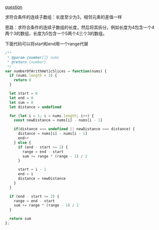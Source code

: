 [question](https://leetcode.com/problems/arithmetic-slices)

求符合条件的连续子数组：长度至少为3，相邻元素的差值一样


思路：求符合条件的连续子数组的长度，然后将其拆分。例如长度为4包含一个4两个3的数组，长度为5包含一个5两个4三个3的数组。

下面代码可以将start和end用一个range代替
```js
/**
 * @param {number[]} nums
 * @return {number}
 */
var numberOfArithmeticSlices = function(nums) {
  if (nums.length < 3) {
    return 0
  }

  let start = 0
  let end = 0
  let sum = 0
  let distance = undefined

  for (let i = 1; i < nums.length; i++) {
    const newDistance = nums[i] - nums[i - 1]

    if(distance === undefined || newDistance === distance) {
      distance = nums[i] - nums[i - 1]
      end++
    } else {
      if (end - start >= 2) {
        range = end - start
        sum += range * (range - 1) / 2
      }

      start = i - 1
      end = i
      distance = newDistance
    }
  }

  if (end - start >= 2) {
    range = end - start
    sum += range * (range - 1) / 2
  }

  return sum
};
```
